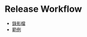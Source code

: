 # Release Workflow

- [錄影檔](https://drive.google.com/file/d/1X2lHLUFynJAhTuXrIK4tT30BJxWNA7Rs/view?usp=drive_link)
- [範例](https://github.com/softleader/release-workflow)